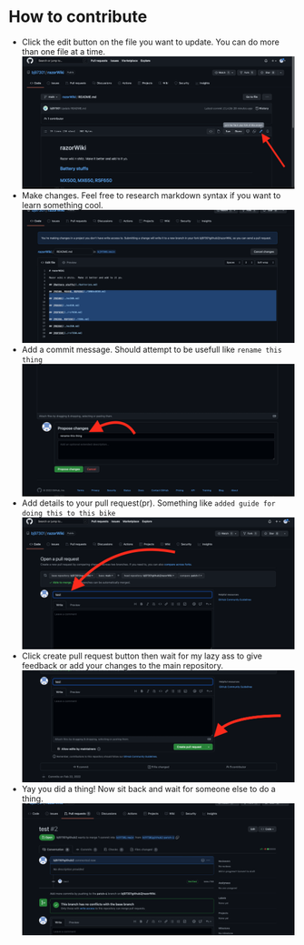 # How to contribute

* Click the edit button on the file you want to update.  You can do more than one file at a time. ![edit](./images/contributing/1editButton.png)
* Make changes.  Feel free to research markdown syntax if you want to learn something cool.![changeStuff](./images/contributing/2changeStuff.png)
* Add a commit message.  Should attempt to be usefull like `rename this thing`![commitMessage](./images/contributing/3commitMessage.png)
* Add details to your pull request(pr).  Something like `added guide for doing this to this bike`![prDeets](./images/contributing/4pullRequestDeets.png)
* Click create pull request button then wait for my lazy ass to give feedback or add your changes to the main repository. ![prButton](./images/contributing/5createPRButton.png)
* Yay you did a thing!  Now sit back and wait for someone else to do a thing. ![yay](./images/contributing/6yayPr.png)